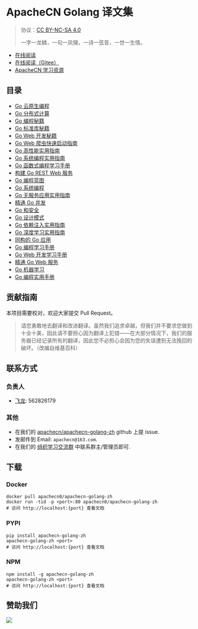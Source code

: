 # ApacheCN Golang 译文集

> 协议：[CC BY-NC-SA 4.0](http://creativecommons.org/licenses/by-nc-sa/4.0/)
> 
> 一字一龙鳞，一句一凤翎，一诗一弦音，一世一生情。

* [在线阅读](https://go.apachecn.org)
* [在线阅读（Gitee）](https://apachecn.gitee.io/doc-template/)
* [ApacheCN 学习资源](http://docs.apachecn.org/)

## 目录

+   [Go 云原生编程](docs/cloud-native-prog-go/SUMMARY.md)
+   [Go 分布式计算](docs/dist-comp-go/SUMMARY.md)
+   [Go 编程秘籍](docs/go-prog-cb/SUMMARY.md)
+   [Go 标准库秘籍](docs/go-std-lib-cb/SUMMARY.md)
+   [Go Web 开发秘籍](docs/go-web-dev-cb/SUMMARY.md)
+   [Go Web 爬虫快速启动指南](docs/go-web-scrap-quick-start-guide/SUMMARY.md)
+   [Go 高性能实用指南](docs/handson-hiperf-go/SUMMARY.md)
+   [Go 系统编程实用指南](docs/handson-sys-prog-go/SUMMARY.md)
+   [Go 函数式编程学习手册](docs/learn-func-prog-go/SUMMARY.md)
+   [构建 Go REST Web 服务](docs/build-rest-websvc-go/SUMMARY.md)
+   [Go 编程蓝图](docs/go-prog-blueprint/SUMMARY.md)
+   [Go 系统编程](docs/go-sys-prog/SUMMARY.md)
+   [Go 无服务应用实用指南](docs/handson-svrless-app-go/SUMMARY.md)
+   [精通 Go 并发](docs/master-concur-go/SUMMARY.md)
+   [Go 和安全](docs/sec-go/SUMMARY.md)
+   [Go 设计模式](docs/go-design-ptn/SUMMARY.md)
+   [Go 依赖注入实用指南](docs/handson-dep-inj-go/SUMMARY.md)
+   [Go 深度学习实用指南](docs/handson-dl-go/SUMMARY.md)
+   [同构的 Go 应用](docs/iso-go/SUMMARY.md)
+   [Go 编程学习手册](docs/learn-go-prog/SUMMARY.md)
+   [Go Web 开发学习手册](docs/learn-go-web-dev/SUMMARY.md)
+   [精通 Go Web 服务](docs/master-go-websvc/SUMMARY.md)
+   [Go 机器学习](docs/ml-go/SUMMARY.md)
+   [Go 编程实用手册](docs/handson-go-prog/SUMMARY.md)

## 贡献指南

<!--
无需翻译：

Go Cookbook
Go: Building Web Applications
Go: Design Patterns for Real-World Projects
-->

本项目需要校对，欢迎大家提交 Pull Request。

> 请您勇敢地去翻译和改进翻译。虽然我们追求卓越，但我们并不要求您做到十全十美，因此请不要担心因为翻译上犯错——在大部分情况下，我们的服务器已经记录所有的翻译，因此您不必担心会因为您的失误遭到无法挽回的破坏。（改编自维基百科）

## 联系方式

### 负责人

* [飞龙](https://github.com/wizardforcel): 562826179

### 其他

*   在我们的 [apachecn/apachecn-golang-zh](https://github.com/apachecn/apachecn-golang-zh) github 上提 issue.
*   发邮件到 Email: `apachecn@163.com`.
*   在我们的 [组织学习交流群](http://www.apachecn.org/organization/348.html) 中联系群主/管理员即可.

## 下载

### Docker

```
docker pull apachecn0/apachecn-golang-zh
docker run -tid -p <port>:80 apachecn0/apachecn-golang-zh
# 访问 http://localhost:{port} 查看文档
```

### PYPI

```
pip install apachecn-golang-zh
apachecn-golang-zh <port>
# 访问 http://localhost:{port} 查看文档
```

### NPM

```
npm install -g apachecn-golang-zh
apachecn-golang-zh <port>
# 访问 http://localhost:{port} 查看文档
```

## 赞助我们

![](http://data.apachecn.org/img/about/donate.jpg)
